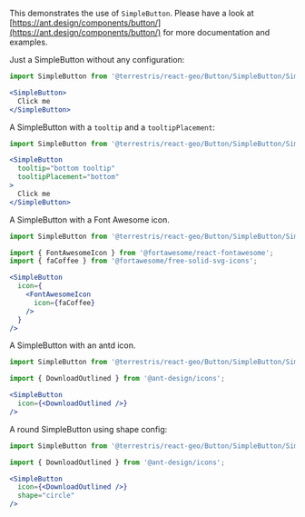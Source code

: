 This demonstrates the use of `SimpleButton`. Please have a look at [https://ant.design/components/button/](https://ant.design/components/button/)
for more documentation and examples.

Just a SimpleButton without any configuration:

```jsx
import SimpleButton from '@terrestris/react-geo/Button/SimpleButton/SimpleButton';

<SimpleButton>
  Click me
</SimpleButton>
```

A SimpleButton with a `tooltip` and a `tooltipPlacement`:

```jsx
import SimpleButton from '@terrestris/react-geo/Button/SimpleButton/SimpleButton';

<SimpleButton
  tooltip="bottom tooltip"
  tooltipPlacement="bottom"
>
  Click me
</SimpleButton>
```

A SimpleButton with a Font Awesome icon.

```jsx
import SimpleButton from '@terrestris/react-geo/Button/SimpleButton/SimpleButton';

import { FontAwesomeIcon } from '@fortawesome/react-fontawesome';
import { faCoffee } from '@fortawesome/free-solid-svg-icons';

<SimpleButton
  icon={
    <FontAwesomeIcon
      icon={faCoffee}
    />
  }
/>
```

A SimpleButton with an antd icon.

```jsx
import SimpleButton from '@terrestris/react-geo/Button/SimpleButton/SimpleButton';

import { DownloadOutlined } from '@ant-design/icons';

<SimpleButton
  icon={<DownloadOutlined />}
/>
```

A round SimpleButton using shape config:

```jsx
import SimpleButton from '@terrestris/react-geo/Button/SimpleButton/SimpleButton';

import { DownloadOutlined } from '@ant-design/icons';

<SimpleButton
  icon={<DownloadOutlined />}
  shape="circle"
/>
```
